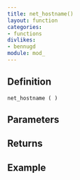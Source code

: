 ```yaml
---
title: net_hostname()
layout: function
categories:
- functions
divlikes:
- bennugd
module: mod_
---
```


## Definition

    net_hostname ( )

## Parameters

## Returns

## Example

